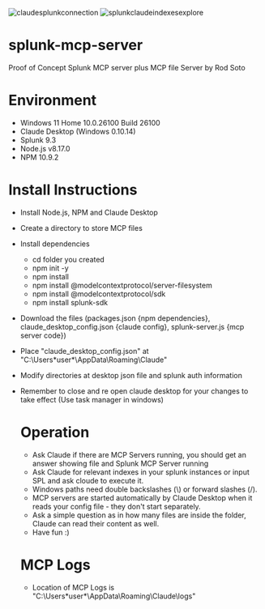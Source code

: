 
![claudesplunkconnection](https://github.com/user-attachments/assets/74d4f146-4dd7-49f8-a98c-f40d9ed5f9b1)
![splunkclaudeindexesexplore](https://github.com/user-attachments/assets/726856e8-005c-4f42-b514-f2f64b4aec55)
# splunk-mcp-server
Proof of Concept Splunk MCP server plus MCP file Server by Rod Soto 

# Environment
- Windows 11 Home 10.0.26100 Build 26100
- Claude Desktop (Windows 0.10.14)
- Splunk 9.3
- Node.js v8.17.0
- NPM 10.9.2
  
# Install Instructions 
- Install Node.js, NPM and Claude Desktop
- Create a directory to store MCP files
- Install dependencies
  - cd folder you created
  - npm init -y
  - npm install
  - npm install @modelcontextprotocol/server-filesystem
  - npm install @modelcontextprotocol/sdk
  - npm install splunk-sdk
- Download the files (packages.json {npm dependencies}, claude_desktop_config.json {claude config}, splunk-server.js {mcp server code})
- Place "claude_desktop_config.json" at "C:\Users\*user*\AppData\Roaming\Claude"
- Modify directories at desktop json file and splunk auth information
- Remember to close and re open claude desktop for your changes to take effect (Use task manager in windows)

    # Operation

  - Ask Claude if there are MCP Servers running, you should get an answer showing file and Splunk MCP Server running
  - Ask Claude for relevant indexes in your splunk instances or input SPL and ask cloude to execute it.
  - Windows paths need double backslashes (\\) or forward slashes (/).
  - MCP servers are started automatically by Claude Desktop when it reads your config file - they don't start separately.
  - Ask a simple question as in how many files are inside the folder, Claude can read their content as well.
  - Have fun :) 

  # MCP Logs

  - Location of MCP Logs is "C:\Users\*user*\AppData\Roaming\Claude\logs"
 
